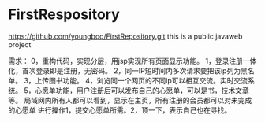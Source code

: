 ﻿FirstRespository
================

https://github.com/youngboo/FirstRepository.git
this is a public javaweb project

需求：
0，重构代码，实现分层，用jsp实现所有页面显示功能。
1，登录注册一体化，首次登录即是注册，无密码。
2，同一IP短时间内多次请求要把该ip列为黑名单。
3，上传图书功能。
4，浏览同一个网页的不同ip可以相互交流。实时交流系统。
5，心愿单功能，用户注册后可以发布自己的心愿单，可以是书，技术文章等。
局域网内所有人都可以看到，显示在主页，所有注册的会员都可以对未完成的心愿单
进行操作1，提交心愿单所需。2，顶一下，表示自己也在寻找。
